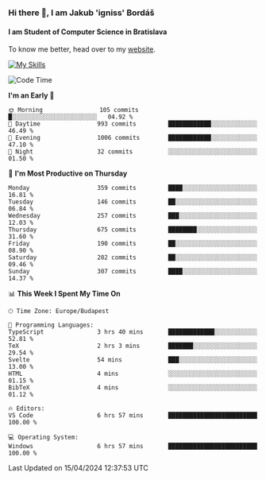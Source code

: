 ### Hi there 👋, I am Jakub 'igniss' Bordáš

#### I am Student of Computer Science in Bratislava
To know me better, head over to my [website](https://bordas.sk).

[![My Skills](https://skillicons.dev/icons?i=js,html,css,figma,svelte,java,kotlin,python,postgresql,typescript,nest,nodejs)](https://bordas.sk)


<!--START_SECTION:waka-->
![Code Time](http://img.shields.io/badge/Code%20Time-1%2C466%20hrs%2015%20mins-blue)

**I'm an Early 🐤** 

```text
🌞 Morning                105 commits         █░░░░░░░░░░░░░░░░░░░░░░░░   04.92 % 
🌆 Daytime                993 commits         ████████████░░░░░░░░░░░░░   46.49 % 
🌃 Evening                1006 commits        ████████████░░░░░░░░░░░░░   47.10 % 
🌙 Night                  32 commits          ░░░░░░░░░░░░░░░░░░░░░░░░░   01.50 % 
```
📅 **I'm Most Productive on Thursday** 

```text
Monday                   359 commits         ████░░░░░░░░░░░░░░░░░░░░░   16.81 % 
Tuesday                  146 commits         ██░░░░░░░░░░░░░░░░░░░░░░░   06.84 % 
Wednesday                257 commits         ███░░░░░░░░░░░░░░░░░░░░░░   12.03 % 
Thursday                 675 commits         ████████░░░░░░░░░░░░░░░░░   31.60 % 
Friday                   190 commits         ██░░░░░░░░░░░░░░░░░░░░░░░   08.90 % 
Saturday                 202 commits         ██░░░░░░░░░░░░░░░░░░░░░░░   09.46 % 
Sunday                   307 commits         ████░░░░░░░░░░░░░░░░░░░░░   14.37 % 
```


📊 **This Week I Spent My Time On** 

```text
🕑︎ Time Zone: Europe/Budapest

💬 Programming Languages: 
TypeScript               3 hrs 40 mins       █████████████░░░░░░░░░░░░   52.81 % 
TeX                      2 hrs 3 mins        ███████░░░░░░░░░░░░░░░░░░   29.54 % 
Svelte                   54 mins             ███░░░░░░░░░░░░░░░░░░░░░░   13.00 % 
HTML                     4 mins              ░░░░░░░░░░░░░░░░░░░░░░░░░   01.15 % 
BibTeX                   4 mins              ░░░░░░░░░░░░░░░░░░░░░░░░░   01.12 % 

🔥 Editors: 
VS Code                  6 hrs 57 mins       █████████████████████████   100.00 % 

💻 Operating System: 
Windows                  6 hrs 57 mins       █████████████████████████   100.00 % 
```


 Last Updated on 15/04/2024 12:37:53 UTC
<!--END_SECTION:waka-->

